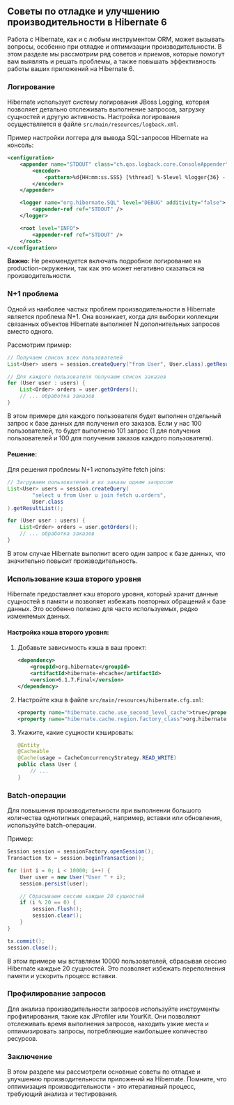 ## Советы по отладке и улучшению производительности в Hibernate 6

Работа с Hibernate, как и с любым инструментом ORM, может вызывать вопросы, особенно при отладке и оптимизации производительности. В этом разделе мы рассмотрим ряд советов и приемов, которые помогут вам выявлять и решать проблемы, а также повышать эффективность работы ваших приложений на Hibernate 6.

###  Логирование

Hibernate использует систему логирования JBoss Logging, которая позволяет детально отслеживать выполнение запросов, загрузку сущностей и другую активность. Настройка логирования осуществляется в файле `src/main/resources/logback.xml`.  

Пример настройки логгера для вывода SQL-запросов Hibernate на консоль:

```xml
<configuration>
    <appender name="STDOUT" class="ch.qos.logback.core.ConsoleAppender">
        <encoder>
            <pattern>%d{HH:mm:ss.SSS} [%thread] %-5level %logger{36} - %msg%n</pattern>
        </encoder>
    </appender>

    <logger name="org.hibernate.SQL" level="DEBUG" additivity="false">
        <appender-ref ref="STDOUT" />
    </logger>

    <root level="INFO">
        <appender-ref ref="STDOUT" />
    </root>
</configuration>
```

**Важно:** Не рекомендуется включать подробное логирование на production-окружении, так как это может негативно сказаться на производительности. 

### N+1 проблема

Одной из наиболее частых проблем производительности в Hibernate является проблема N+1. Она возникает, когда для выборки коллекции связанных объектов Hibernate выполняет N дополнительных запросов вместо одного. 

Рассмотрим пример:

```java
// Получаем список всех пользователей
List<User> users = session.createQuery("from User", User.class).getResultList();

// Для каждого пользователя получаем список заказов
for (User user : users) {
    List<Order> orders = user.getOrders(); 
    // ... обработка заказов
}
```

В этом примере для каждого пользователя будет выполнен отдельный запрос к базе данных для получения его заказов. Если у нас 100 пользователей, то будет выполнено 101 запрос (1 для получения пользователей и 100 для получения заказов каждого пользователя).

#### Решение:

Для решения проблемы N+1 используйте fetch joins:

```java
// Загружаем пользователей и их заказы одним запросом
List<User> users = session.createQuery(
        "select u from User u join fetch u.orders", 
        User.class
).getResultList();

for (User user : users) {
    List<Order> orders = user.getOrders(); 
    // ... обработка заказов
}
```

В этом случае Hibernate выполнит всего один запрос к базе данных, что значительно повысит производительность.


### Использование кэша второго уровня

Hibernate предоставляет кэш второго уровня, который хранит данные сущностей в памяти и позволяет избежать повторных обращений к базе данных. Это особенно полезно для часто используемых, редко изменяемых данных.

#### Настройка кэша второго уровня:

1. Добавьте зависимость кэша в ваш проект:
   ```xml
   <dependency>
       <groupId>org.hibernate</groupId>
       <artifactId>hibernate-ehcache</artifactId>
       <version>6.1.7.Final</version>
   </dependency>
   ```

2. Настройте кэш в файле `src/main/resources/hibernate.cfg.xml`:
   ```xml
   <property name="hibernate.cache.use_second_level_cache">true</property>
   <property name="hibernate.cache.region.factory_class">org.hibernate.cache.ehcache.EhCacheRegionFactory</property>
   ```

3. Укажите, какие сущности кэшировать:
   ```java
   @Entity
   @Cacheable
   @Cache(usage = CacheConcurrencyStrategy.READ_WRITE)
   public class User { 
       // ... 
   }
   ```

### Batch-операции

Для повышения производительности при выполнении большого количества однотипных операций, например, вставки или обновления, используйте batch-операции.

Пример:

```java
Session session = sessionFactory.openSession();
Transaction tx = session.beginTransaction();

for (int i = 0; i < 10000; i++) {
    User user = new User("User " + i);
    session.persist(user);

    // Сбрасываем сессию каждые 20 сущностей
    if (i % 20 == 0) { 
        session.flush();
        session.clear();
    }
}

tx.commit();
session.close();
```

В этом примере мы вставляем 10000 пользователей, сбрасывая сессию Hibernate каждые 20 сущностей. Это позволяет избежать переполнения памяти и ускорить процесс вставки.

### Профилирование запросов

Для анализа производительности запросов используйте инструменты профилирования, такие как JProfiler или YourKit. 
Они позволяют отслеживать время выполнения запросов, находить узкие места и оптимизировать запросы, потребляющие наибольшее количество ресурсов.

### Заключение

В этом разделе мы рассмотрели основные советы по отладке и улучшению производительности приложений на Hibernate. 
Помните, что оптимизация производительности - это итеративный процесс, требующий  анализа и тестирования.
